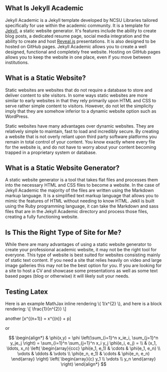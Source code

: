 ## What Is Jekyll Academic
Jekyll Academic is a Jekyll template developed by NCSU Libraries tailored specifically for use within the academic community. It is a template for [Jekyll](https://jekyllrb.com/), a static website generator. It's features include the ability to create blog posts, a dedicated resume page, social media integration and the ability to create and host [Reveal.js](http://lab.hakim.se/reveal-js/#/) presentations. It is also designed to be hosted on GitHub pages. Jekyll Academic allows you to create a well designed, functional and completely free website. Hosting on GitHub pages allows you to keep the website in one place, even if you move between institutions.

## What is a Static Website?
Static websites are websites that do not require a database to store and deliver content to site visitors. In some ways static websites are more similar to early websites in that they rely primarily upon HTML and CSS to serve rather simple content to visitors. However, do not let the simplicity imply that they are somehow inferior to a dynamic website option such as WordPress.

Static websites have many advantages over dynamic websites. They are relatively simple to maintain, fast to load and incredibly secure. By creating a website that is not overly reliant upon third party software platforms you remain in total control of your content. You know exactly where every file for the website is, and do not have to worry about your content becoming trapped in a proprietary system or database.


## What is a Static Website Generator?
A static website generator is a tool that takes flat files and processes them into the necessary HTML and CSS files to become a website. In the case of Jekyll Academic the majority of the files are written using the Markdown markup language. It is a simplified text markup language that allows you to mimic the features of HTML without needing to know HTML. Jekll is built using the Ruby programming language, it can take the Markdown and sass files that are in the Jekyll Academic directory and process those files, creating a fully functioning website.

## Is This the Right Type of Site for Me?
While there are many advantages of using a static website generator to create your professional academic website, it may not be the right tool for everyone. This type of website is best suited for websites consisting mainly of static text content. If you need a site that relies heavily on video and large image galleries this may not be the best option for you. If you are looking for a site to host a CV and showcase some presentations as well as some text based pages (blog or otherwise) it will likely suit your needs.

## Testing Latex

Here is an example MathJax inline rendering \\( 1/x^{2} \\), and here is a block rendering: 
\\[ \frac{1}{n^{2}} \\]
  
 another \[x^{(n+1)} = x^{(n)} + p\]
 
 or
 
 
$$
\begin{align*}
  & \phi(x,y) = \phi \left(\sum_{i=1}^n x_ie_i, \sum_{j=1}^n y_je_j \right)
  = \sum_{i=1}^n \sum_{j=1}^n x_i y_j \phi(e_i, e_j) = \\
  & (x_1, \ldots, x_n) \left( \begin{array}{ccc}
      \phi(e_1, e_1) & \cdots & \phi(e_1, e_n) \\
      \vdots & \ddots & \vdots \\
      \phi(e_n, e_1) & \cdots & \phi(e_n, e_n)
    \end{array} \right)
  \left( \begin{array}{c}
      y_1 \\
      \vdots \\
      y_n
    \end{array} \right)
\end{align*}
$$
